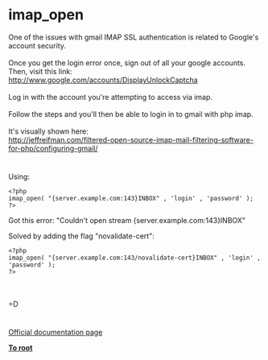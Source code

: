 # imap_open



One of the issues with gmail IMAP SSL authentication is related to Google&apos;s account security.<br><br>Once you get the login error once, sign out of all your google accounts. Then, visit this link:<br>http://www.google.com/accounts/DisplayUnlockCaptcha<br><br>Log in with the account you&apos;re attempting to access via imap.<br><br>Follow the steps and you&apos;ll then be able to login in to gmail with php imap.<br><br>It&apos;s visually shown here:<br>http://jeffreifman.com/filtered-open-source-imap-mail-filtering-software-for-php/configuring-gmail/  

#

Using: <br>

```
<?php
imap_open( "{server.example.com:143}INBOX" , 'login' , 'password' );
?>
```


Got this error:
"Couldn't open stream {server.example.com:143}INBOX" 

Solved by adding the flag "novalidate-cert":


```
<?php
imap_open( "{server.example.com:143/novalidate-cert}INBOX" , 'login' , 'password' );
?>
```
<br><br>=D  

#

[Official documentation page](https://www.php.net/manual/en/function.imap-open.php)

**[To root](/README.md)**